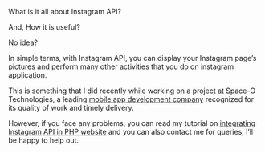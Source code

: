 What is it all about Instagram API?

And, How it is useful?

No idea?

In simple terms, with Instagram API, you can display your Instagram page’s pictures and perform many other activities that you do on instagram application.

This is something that I did recently while working on a project at Space-O Technologies, a leading [mobile app development company](http://www.spaceotechnologies.com/mobile-app-development/) recognized for its quality of work and timely delivery.

However, if you face any problems, you can read my tutorial on [integrating Instagram API in PHP website](https://www.spaceotechnologies.com/integrating-instagram-api-php-website/) and you can also contact me for queries, I’ll be happy to help out.






